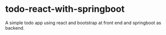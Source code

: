 # todo-react-with-springboot
A simple todo app using react and bootstrap at front end and springboot as backend.
